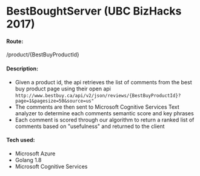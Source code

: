 # BestBoughtServer (UBC BizHacks 2017)

#### Route:
/product/{BestBuyProductId}

#### Description:
- Given a product id, the api retrieves the list of comments from the best buy product page using their open api
`http://www.bestbuy.ca/api/v2/json/reviews/{BestBuyProductId}?page=1&pagesize=50&source=us"`
- The comments are then sent to Microsoft Cognitive Services Text analyzer to determine each comments semantic score and key phrases
- Each comment is scored through our algorithm to return a ranked list of comments based on "usefulness" and returned to the client

#### Tech used:
- Microsoft Azure
- Golang 1.8
- Microsoft Cognitive Services
